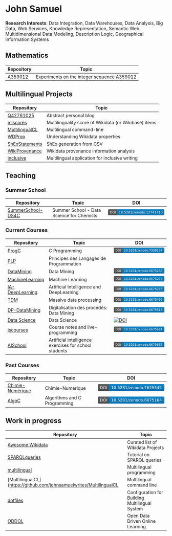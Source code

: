 # John Samuel


**Research Interests**: Data Integration, Data Warehouses, Data Analysis, Big Data, Web Services, Knowledge Representation, 
Semantic Web, Multidimensional Data Modeling, Description Logic, Geographical Information Systems

## Mathematics

| Repository | Topic |
| --- | --- |
| [A359012](https://github.com/johnsamuelwrites/A359012) | Experiments on the integer sequence [A359012](https://oeis.org/A359012) |

## Multilingual Projects 

| Repository | Topic |
| --- | --- |
| [Q42761025](https://github.com/johnsamuelwrites/Q42761025) | Abstract personal blog |
|[mlscores](https://github.com/johnsamuelwrites/mlscores)|Multilinguality score of Wikidata (or Wikibase) items|
| [MultilingualCL](https://github.com/johnsamuelwrites/MultilingualCL) | Multilingual command-line |
| [WDProp](https://github.com/johnsamuelwrites/wdprop) | Understanding Wikidata properties |
| [ShExStatements](https://github.com/johnsamuelwrites/ShExStatements) | ShEx generation from CSV |
| [WikiProvenance](https://github.com/johnsamuelwrites/WikiProvenance) | Wikidata provenance information analysis |
| [inclusive](https://github.com/johnsamuelwrites/inclusive) | Multilingual application for inclusive writing  |

## Teaching

### Summer School

|Repository | Topic |DOI|
| --- | --- | --- |
|[SummerSchool-DS4C](https://github.com/johnsamuelwrites/SummerSchool-DS4C) | Summer School - Data Science for Chemists |[![DOI](./images/zenodo.12741710.svg)](https://doi.org/10.5281/zenodo.12741710)|

### Current Courses

|Repository | Topic |DOI|
| --- | --- | --- |
|[ProgC](https://github.com/johnsamuelwrites/ProgC) | C Programming |[![DOI](./images/zenodo.7339134.svg)](https://doi.org/10.5281/zenodo.7339134)|
|[PLP](https://github.com/johnsamuelwrites/PLP) | Principes des Langages de Programmation ||
|[DataMining](https://github.com/johnsamuelwrites/DataMining) | Data Mining |  [![DOI](./images/zenodo.6675238.svg)](https://doi.org/10.5281/zenodo.6675238)|
|[MachineLearning](https://github.com/johnsamuelwrites/MachineLearning) | Machine Learning |  [![DOI](./images/zenodo.6675276.svg)](https://doi.org/10.5281/zenodo.6675276) |
|[IA-DeepLearning](https://github.com/johnsamuelwrites/IA-DeepLearning) | Artificial Intelligence and DeepLearning |   [![DOI](./images/zenodo.6675276.svg)](https://doi.org/10.5281/zenodo.6675276) |
|[TDM](https://github.com/johnsamuelwrites/TDM) | Massive data processing  | [![DOI](./images/zenodo.6675469.svg)](https://doi.org/10.5281/zenodo.6675469) |
|[DP-DataMining](https://github.com/johnsamuelwrites/DP-DataMining) | Digitalisation des procédés: Data Mining | [![DOI](./images/zenodo.6675518.svg)](https://doi.org/10.5281/zenodo.6675518) |
|[Data Science](https://github.com/johnsamuelwrites/DataScience) | Data Science |  [![DOI](https://zenodo.org/badge/DOI/10.5281/zenodo.10687448.svg)](https://doi.org/10.5281/zenodo.10687448) |
|[jscourses](https://github.com/johnsamuelwrites/jscourses) | Course notes and live-programming |   [![DOI](./images/zenodo.6675624.svg)](https://doi.org/10.5281/zenodo.6675624)   |
|[AISchool](https://github.com/johnsamuelwrites/AISchool) | Artificial intelligence exercises for school students |   [![DOI](./images/zenodo.6675662.svg)](https://doi.org/10.5281/zenodo.6675662)  |

### Past Courses

|Repository | Topic |DOI|
| --- | --- | --- |
|[Chimie-Numérique](https://github.com/johnsamuelwrites/chimie-numerique) | Chimie-Numérique |  [![DOI](./images/zenodo.7625542.svg)](https://doi.org/10.5281/zenodo.7625542)  |
|[AlgoC](https://github.com/johnsamuelwrites/AlgoC) | Algorithms and C Programming |  [![DOI](./images/zenodo.6675164.svg)](https://doi.org/10.5281/zenodo.6675164)|

## Work in progress

| Repository | Topic |
| --- | --- |
| [Awesome Wikidata](https://github.com/johnsamuelwrites/awesome-wikidata) | Curated list of Wikidata Projects |
| [SPARQLqueries](https://github.com/johnsamuelwrites/SPARQLqueries) | Tutorial on SPARQL queries|
| [multilingual](https://github.com/johnsamuelwrites/multilingual) | Multilingual programming |
| [MultilingualCL](https://github.com/johnsamuelwrites/MultilingualCL|Multilingual command line |
| [dotfiles](https://github.com/johnsamuelwrites/dotfiles) | Configuration for Building Multilingual System  |
| [ODDOL](https://github.com/johnsamuelwrites/ODDOL) | Open Data Driven Online Learning |
